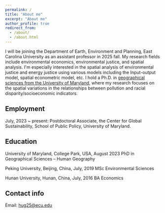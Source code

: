 ```yaml
---
permalink: /
title: "About me"
excerpt: "About me"
author_profile: true
redirect_from: 
  - /about/
  - /about.html
---
```


I will be joining the Department of Earth, Environment and Planning, East Carolina University as an assistant professor in 2025 fall. My research fields include environmental economics, environmental justice, and spatial analysis. I'm especially interested in the spatial analysis of environmental justice and energy justice using various models including the Input-output model, spatial econometric model, etc. I hold a Ph.D. in [geographical sciences from the University of Maryland](https://geog.umd.edu/), where my research focuses on the spatial variations in the relationships between pollution and racial disparity/socioeconomic indicators.

Employment
------
July, 2023 ~ present: Postdoctoral Associate, the Center for Global Sustainability, School of Public Policy, University of Maryland.

Education
------
University of Maryland, College Park, USA, August 2023
PhD in Geographical Sciences – Human Geography

Peking University, Beijing, China, July, 2019
MSc Environmental Sciences

Hunan University, Hunan, China, July, 2016
BA Economics

Contact info
------
Email: hug25@ecu.edu
